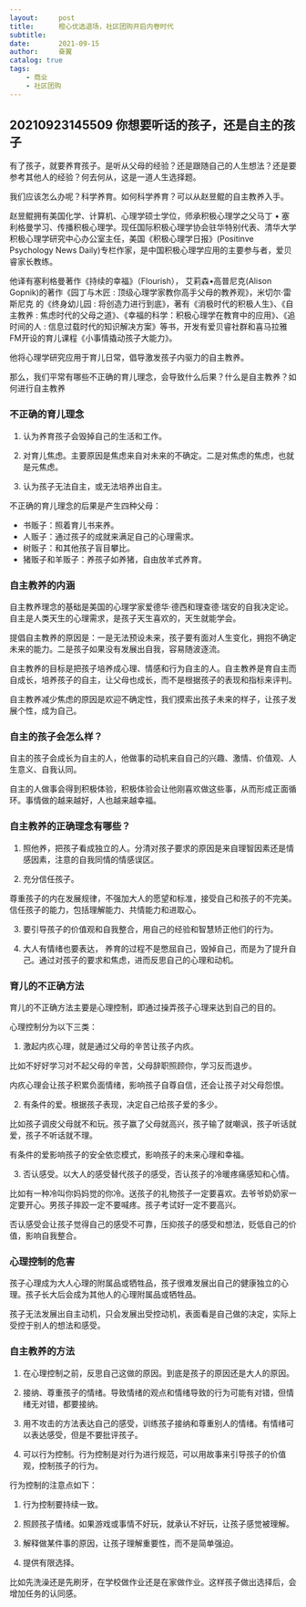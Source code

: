 ```yaml
---
layout:     post
title:      橙心优选退场，社区团购开启内卷时代
subtitle:   
date:       2021-09-15
author:     奋翼
catalog: true
tags:
    - 商业
    - 社区团购
---
```



## 20210923145509 你想要听话的孩子，还是自主的孩子

有了孩子，就要养育孩子。是听从父母的经验？还是跟随自己的人生想法？还是要参考其他人的经验？何去何从，这是一道人生选择题。

我们应该怎么办呢？科学养育。如何科学养育？可以从赵昱鲲的自主教养入手。

赵昱鲲拥有美国化学、计算机、心理学硕士学位，师承积极心理学之父马丁 • 塞利格曼学习、传播积极心理学。现任国际积极心理学协会驻华特别代表、清华大学积极心理学研究中心办公室主任，美国《积极心理学日报》(Positinve Psychology News Daily)专栏作家，是中国积极心理学应用的主要参与者，爱贝睿家长教练。

他译有塞利格曼著作《持续的幸福》（Flourish）， 艾莉森•高普尼克(Alison Gopnik)的著作《园丁与木匠 : 顶级心理学家教你高手父母的教养观》，米切尔·雷斯尼克 的《终身幼儿园 : 将创造力进行到底》，著有《消极时代的积极人生》、《自主教养 : 焦虑时代的父母之道》、《幸福的科学：积极心理学在教育中的应用》、《追时间的人 : 信息过载时代的知识解决方案》等书，开发有爱贝睿社群和喜马拉雅FM开设的育儿课程《小事情撬动孩子大能力》。

他将心理学研究应用于育儿日常，倡导激发孩子内驱力的自主教养。

那么，我们平常有哪些不正确的育儿理念，会导致什么后果？什么是自主教养？如何进行自主教养

### 不正确的育儿理念

1. 认为养育孩子会毁掉自己的生活和工作。

2. 对育儿焦虑。主要原因是焦虑来自对未来的不确定。二是对焦虑的焦虑，也就是元焦虑。

3. 认为孩子无法自主，或无法培养出自主。

不正确的育儿理念的后果是产生四种父母：

- 书贩子：照着育儿书来养。
- 人贩子：通过孩子的成就来满足自己的心理需求。
- 树贩子：和其他孩子盲目攀比。
- 猪贩子和羊贩子：养孩子如养猪，自由放羊式养育。

### 自主教养的内涵

  自主教养理念的基础是美国的心理学家爱德华·德西和理查德·瑞安的自我决定论。自主是人类天生的心理需求，是孩子天生喜欢的，天生就能学会。

  提倡自主教养的原因是：一是无法预设未来，孩子要有面对人生变化，拥抱不确定未来的能力。二是孩子如果没有发展出自我，容易随波逐流。

  自主教养的目标是把孩子培养成心理、情感和行为自主的人。自主教养是育自主而自成长，培养孩子的自主，让父母也成长，而不是根据孩子的表现和指标来评判。

  自主教养减少焦虑的原因是欢迎不确定性，我们摸索出孩子未来的样子，让孩子发展个性，成为自己。

### 自主的孩子会怎么样？

自主的孩子会成长为自主的人，他做事的动机来自自己的兴趣、激情、价值观、人生意义、自我认同。

自主的人做事会得到积极体验，积极体验会让他刚喜欢做这些事，从而形成正面循环。事情做的越来越好，人也越来越幸福。

### 自主教养的正确理念有哪些？

1. 照他养，把孩子看成独立的人。分清对孩子要求的原因是来自理智因素还是情感因素，注意的自我同情的情感误区。

2. 充分信任孩子。

尊重孩子的内在发展规律，不强加大人的愿望和标准，接受自己和孩子的不完美。信任孩子的能力，包括理解能力、共情能力和进取心。

3. 要引导孩子的价值观和自我整合，用自己的经验和智慧矫正他们的行为。

4. 大人有情绪也要表达， 养育的过程不是憋屈自己，毁掉自己，而是为了提升自己。通过对孩子的要求和焦虑，进而反思自己的心理和动机。

### 育儿的不正确方法

育儿的不正确方法主要是心理控制，即通过操弄孩子心理来达到自己的目的。

心理控制分为以下三类：

1. 激起内疚心理，就是通过父母的辛苦让孩子内疚。

比如不好好学习对不起父母的辛苦，父母辞职照顾你，学习反而退步。

内疚心理会让孩子积累负面情绪，影响孩子自尊自信，还会让孩子对父母怨恨。

2. 有条件的爱。根据孩子表现，决定自己给孩子爱的多少。

比如孩子调皮父母就不和玩。孩子赢了父母就高兴，孩子输了就嘲讽，孩子听话就爱，孩子不听话就不理。

有条件的爱影响孩子的安全依恋模式，影响孩子的未来心理和幸福。

3. 否认感受。以大人的感受替代孩子的感受，否认孩子的冷暖疼痛感知和心情。

比如有一种冷叫你妈妈觉的你冷。送孩子的礼物孩子一定要喜欢。去爷爷奶奶家一定要开心。男孩子摔跤一定不要喊疼。孩子考试好一定不要高兴。

否认感受会让孩子觉得自己的感受不可靠，压抑孩子的感受和想法，贬低自己的价值，影响自我整合。

### 心理控制的危害

孩子心理成为大人心理的附属品或牺牲品，孩子很难发展出自己的健康独立的心理。孩子长大后会成为其他人的心理附属品或牺牲品。

  孩子无法发展出自主动机，只会发展出受控动机，表面看是自己做的决定，实际上受控于别人的想法和感受。

### 自主教养的方法

1. 在心理控制之前，反思自己这做的原因。到底是孩子的原因还是大人的原因。

2. 接纳、尊重孩子的情绪。导致情绪的观点和情绪导致的行为可能有对错，但情绪无对错，都要接纳。

3. 用不攻击的方法表达自己的感受，训练孩子接纳和尊重别人的情绪。有情绪可以表达感受，但是不要批评孩子。

4. 可以行为控制。行为控制是对行为进行规范，可以用故事来引导孩子的价值观，控制孩子的行为。

  行为控制的注意点如下：

1. 行为控制要持续一致。

2. 照顾孩子情绪。如果游戏或事情不好玩，就承认不好玩，让孩子感觉被理解。

3. 解释做某件事的原因，让孩子理解重要性，而不是简单强迫。

4. 提供有限选择。

​      比如先洗澡还是先刷牙，在学校做作业还是在家做作业。这样孩子做出选择后，会增加任务的认同感。
